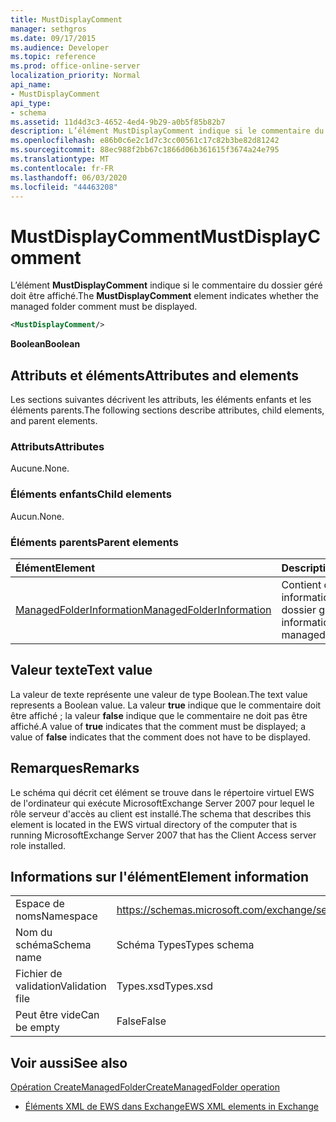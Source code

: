 ```yaml
---
title: MustDisplayComment
manager: sethgros
ms.date: 09/17/2015
ms.audience: Developer
ms.topic: reference
ms.prod: office-online-server
localization_priority: Normal
api_name:
- MustDisplayComment
api_type:
- schema
ms.assetid: 11d4d3c3-4652-4ed4-9b29-a0b5f85b82b7
description: L’élément MustDisplayComment indique si le commentaire du dossier géré doit être affiché.
ms.openlocfilehash: e86b0c6e2c1d7c3cc00561c17c82b3be82d81242
ms.sourcegitcommit: 88ec988f2bb67c1866d06b361615f3674a24e795
ms.translationtype: MT
ms.contentlocale: fr-FR
ms.lasthandoff: 06/03/2020
ms.locfileid: "44463208"
---
```

# <a name="mustdisplaycomment"></a><span data-ttu-id="751bf-103">MustDisplayComment</span><span class="sxs-lookup"><span data-stu-id="751bf-103">MustDisplayComment</span></span>

<span data-ttu-id="751bf-104">L’élément **MustDisplayComment** indique si le commentaire du dossier géré doit être affiché.</span><span class="sxs-lookup"><span data-stu-id="751bf-104">The **MustDisplayComment** element indicates whether the managed folder comment must be displayed.</span></span> 
  
```xml
<MustDisplayComment/>
```

 <span data-ttu-id="751bf-105">**Boolean**</span><span class="sxs-lookup"><span data-stu-id="751bf-105">**Boolean**</span></span>
## <a name="attributes-and-elements"></a><span data-ttu-id="751bf-106">Attributs et éléments</span><span class="sxs-lookup"><span data-stu-id="751bf-106">Attributes and elements</span></span>

<span data-ttu-id="751bf-107">Les sections suivantes décrivent les attributs, les éléments enfants et les éléments parents.</span><span class="sxs-lookup"><span data-stu-id="751bf-107">The following sections describe attributes, child elements, and parent elements.</span></span>
  
### <a name="attributes"></a><span data-ttu-id="751bf-108">Attributs</span><span class="sxs-lookup"><span data-stu-id="751bf-108">Attributes</span></span>

<span data-ttu-id="751bf-109">Aucune.</span><span class="sxs-lookup"><span data-stu-id="751bf-109">None.</span></span>
  
### <a name="child-elements"></a><span data-ttu-id="751bf-110">Éléments enfants</span><span class="sxs-lookup"><span data-stu-id="751bf-110">Child elements</span></span>

<span data-ttu-id="751bf-111">Aucun.</span><span class="sxs-lookup"><span data-stu-id="751bf-111">None.</span></span>
  
### <a name="parent-elements"></a><span data-ttu-id="751bf-112">Éléments parents</span><span class="sxs-lookup"><span data-stu-id="751bf-112">Parent elements</span></span>

|<span data-ttu-id="751bf-113">**Élément**</span><span class="sxs-lookup"><span data-stu-id="751bf-113">**Element**</span></span>|<span data-ttu-id="751bf-114">**Description**</span><span class="sxs-lookup"><span data-stu-id="751bf-114">**Description**</span></span>|
|:-----|:-----|
|[<span data-ttu-id="751bf-115">ManagedFolderInformation</span><span class="sxs-lookup"><span data-stu-id="751bf-115">ManagedFolderInformation</span></span>](managedfolderinformation.md) <br/> |<span data-ttu-id="751bf-116">Contient des informations sur un dossier géré.</span><span class="sxs-lookup"><span data-stu-id="751bf-116">Contains information about a managed folder.</span></span>  <br/> |
   
## <a name="text-value"></a><span data-ttu-id="751bf-117">Valeur texte</span><span class="sxs-lookup"><span data-stu-id="751bf-117">Text value</span></span>

<span data-ttu-id="751bf-118">La valeur de texte représente une valeur de type Boolean.</span><span class="sxs-lookup"><span data-stu-id="751bf-118">The text value represents a Boolean value.</span></span> <span data-ttu-id="751bf-119">La valeur **true** indique que le commentaire doit être affiché ; la valeur **false** indique que le commentaire ne doit pas être affiché.</span><span class="sxs-lookup"><span data-stu-id="751bf-119">A value of **true** indicates that the comment must be displayed; a value of **false** indicates that the comment does not have to be displayed.</span></span> 
  
## <a name="remarks"></a><span data-ttu-id="751bf-120">Remarques</span><span class="sxs-lookup"><span data-stu-id="751bf-120">Remarks</span></span>

<span data-ttu-id="751bf-121">Le schéma qui décrit cet élément se trouve dans le répertoire virtuel EWS de l'ordinateur qui exécute MicrosoftExchange Server 2007 pour lequel le rôle serveur d'accès au client est installé.</span><span class="sxs-lookup"><span data-stu-id="751bf-121">The schema that describes this element is located in the EWS virtual directory of the computer that is running MicrosoftExchange Server 2007 that has the Client Access server role installed.</span></span>
  
## <a name="element-information"></a><span data-ttu-id="751bf-122">Informations sur l'élément</span><span class="sxs-lookup"><span data-stu-id="751bf-122">Element information</span></span>

|||
|:-----|:-----|
|<span data-ttu-id="751bf-123">Espace de noms</span><span class="sxs-lookup"><span data-stu-id="751bf-123">Namespace</span></span>  <br/> |https://schemas.microsoft.com/exchange/services/2006/types  <br/> |
|<span data-ttu-id="751bf-124">Nom du schéma</span><span class="sxs-lookup"><span data-stu-id="751bf-124">Schema name</span></span>  <br/> |<span data-ttu-id="751bf-125">Schéma Types</span><span class="sxs-lookup"><span data-stu-id="751bf-125">Types schema</span></span>  <br/> |
|<span data-ttu-id="751bf-126">Fichier de validation</span><span class="sxs-lookup"><span data-stu-id="751bf-126">Validation file</span></span>  <br/> |<span data-ttu-id="751bf-127">Types.xsd</span><span class="sxs-lookup"><span data-stu-id="751bf-127">Types.xsd</span></span>  <br/> |
|<span data-ttu-id="751bf-128">Peut être vide</span><span class="sxs-lookup"><span data-stu-id="751bf-128">Can be empty</span></span>  <br/> |<span data-ttu-id="751bf-129">False</span><span class="sxs-lookup"><span data-stu-id="751bf-129">False</span></span>  <br/> |
   
## <a name="see-also"></a><span data-ttu-id="751bf-130">Voir aussi</span><span class="sxs-lookup"><span data-stu-id="751bf-130">See also</span></span>



[<span data-ttu-id="751bf-131">Opération CreateManagedFolder</span><span class="sxs-lookup"><span data-stu-id="751bf-131">CreateManagedFolder operation</span></span>](createmanagedfolder-operation.md)


- [<span data-ttu-id="751bf-132">Éléments XML de EWS dans Exchange</span><span class="sxs-lookup"><span data-stu-id="751bf-132">EWS XML elements in Exchange</span></span>](ews-xml-elements-in-exchange.md)

